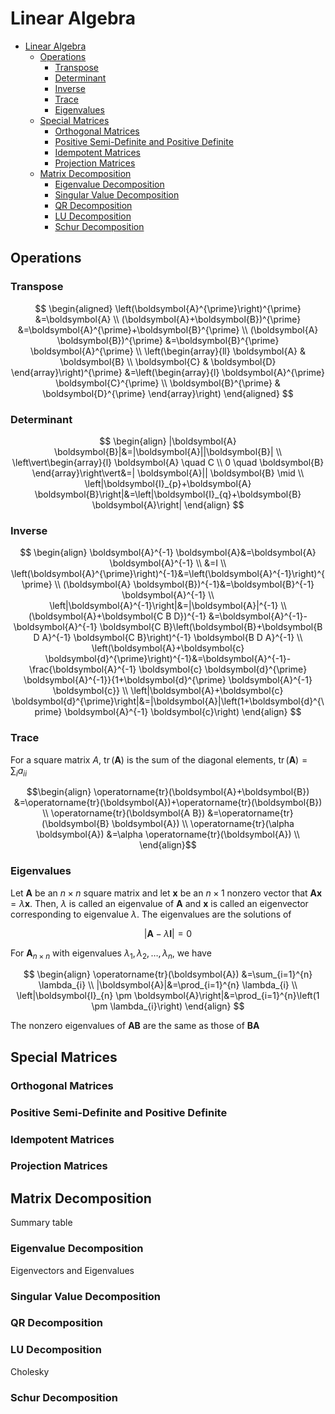 # Linear Algebra

<!-- TOC -->

- [Linear Algebra](#linear-algebra)
  - [Operations](#operations)
    - [Transpose](#transpose)
    - [Determinant](#determinant)
    - [Inverse](#inverse)
    - [Trace](#trace)
    - [Eigenvalues](#eigenvalues)
  - [Special Matrices](#special-matrices)
    - [Orthogonal Matrices](#orthogonal-matrices)
    - [Positive Semi-Definite and Positive Definite](#positive-semi-definite-and-positive-definite)
    - [Idempotent Matrices](#idempotent-matrices)
    - [Projection Matrices](#projection-matrices)
  - [Matrix Decomposition](#matrix-decomposition)
    - [Eigenvalue Decomposition](#eigenvalue-decomposition)
    - [Singular Value Decomposition](#singular-value-decomposition)
    - [QR Decomposition](#qr-decomposition)
    - [LU Decomposition](#lu-decomposition)
    - [Schur Decomposition](#schur-decomposition)

<!-- /TOC -->




## Operations



### Transpose

$$
\begin{aligned}
\left(\boldsymbol{A}^{\prime}\right)^{\prime} &=\boldsymbol{A} \\
(\boldsymbol{A}+\boldsymbol{B})^{\prime} &=\boldsymbol{A}^{\prime}+\boldsymbol{B}^{\prime} \\
(\boldsymbol{A} \boldsymbol{B})^{\prime} &=\boldsymbol{B}^{\prime} \boldsymbol{A}^{\prime} \\
\left(\begin{array}{ll}
\boldsymbol{A} & \boldsymbol{B} \\
\boldsymbol{C} & \boldsymbol{D}
\end{array}\right)^{\prime} &=\left(\begin{array}{l}
\boldsymbol{A}^{\prime} \boldsymbol{C}^{\prime} \\
\boldsymbol{B}^{\prime} & \boldsymbol{D}^{\prime}
\end{array}\right)
\end{aligned}
$$


### Determinant

$$
\begin{align}
|\boldsymbol{A} \boldsymbol{B}|&=|\boldsymbol{A}||\boldsymbol{B}| \\
\left\vert\begin{array}{l}
\boldsymbol{A} \quad C \\
0 \quad \boldsymbol{B}
\end{array}\right\vert&=| \boldsymbol{A}|| \boldsymbol{B} \mid \\
\left|\boldsymbol{I}_{p}+\boldsymbol{A} \boldsymbol{B}\right|&=\left|\boldsymbol{I}_{q}+\boldsymbol{B} \boldsymbol{A}\right|
\end{align}
$$

### Inverse


$$
\begin{align}
\boldsymbol{A}^{-1} \boldsymbol{A}&=\boldsymbol{A} \boldsymbol{A}^{-1} \\
&=I \\
\left(\boldsymbol{A}^{\prime}\right)^{-1}&=\left(\boldsymbol{A}^{-1}\right)^{\prime} \\
(\boldsymbol{A} \boldsymbol{B})^{-1}&=\boldsymbol{B}^{-1} \boldsymbol{A}^{-1} \\
\left|\boldsymbol{A}^{-1}\right|&=|\boldsymbol{A}|^{-1} \\
(\boldsymbol{A}+\boldsymbol{C B D})^{-1}
&=\boldsymbol{A}^{-1}-\boldsymbol{A}^{-1} \boldsymbol{C B}\left(\boldsymbol{B}+\boldsymbol{B D A}^{-1} \boldsymbol{C B}\right)^{-1} \boldsymbol{B D A}^{-1} \\
\left(\boldsymbol{A}+\boldsymbol{c} \boldsymbol{d}^{\prime}\right)^{-1}&=\boldsymbol{A}^{-1}-\frac{\boldsymbol{A}^{-1} \boldsymbol{c} \boldsymbol{d}^{\prime} \boldsymbol{A}^{-1}}{1+\boldsymbol{d}^{\prime} \boldsymbol{A}^{-1} \boldsymbol{c}} \\
\left|\boldsymbol{A}+\boldsymbol{c} \boldsymbol{d}^{\prime}\right|&=|\boldsymbol{A}|\left(1+\boldsymbol{d}^{\prime} \boldsymbol{A}^{-1} \boldsymbol{c}\right)
\end{align}
$$

### Trace

For a square matrix $A$, $\operatorname{tr}\left( \boldsymbol{A}  \right)$ is the sum of the diagonal elements, $\operatorname{tr}\left( \boldsymbol{A}  \right) = \sum_i a_{ii}$

$$\begin{align}
\operatorname{tr}(\boldsymbol{A}+\boldsymbol{B})
&=\operatorname{tr}(\boldsymbol{A})+\operatorname{tr}(\boldsymbol{B}) \\
\operatorname{tr}(\boldsymbol{A B}) &=\operatorname{tr}(\boldsymbol{B} \boldsymbol{A}) \\
\operatorname{tr}(\alpha \boldsymbol{A}) &=\alpha \operatorname{tr}(\boldsymbol{A}) \\
\end{align}$$


### Eigenvalues

Let $\boldsymbol{A}$ be an $n\times n$ square matrix and let $\boldsymbol{x}$ be an $n\times 1$ nonzero vector that $\boldsymbol{A} \boldsymbol{x} = \lambda \boldsymbol{x}$. Then, $\lambda$ is called an eigenvalue of $\boldsymbol{A}$ and $\boldsymbol{x}$ is called an eigenvector corresponding to eigenvalue $\lambda$. The eigenvalues are the solutions of

$$
\left\vert \boldsymbol{A} - \lambda \boldsymbol{I}  \right\vert = 0
$$

For $\boldsymbol{A}_{n\times n}$ with eigenvalues $\lambda_1, \lambda_2, \ldots, \lambda_n$, we have

$$
\begin{align}
\operatorname{tr}(\boldsymbol{A}) &=\sum_{i=1}^{n} \lambda_{i} \\
|\boldsymbol{A}|&=\prod_{i=1}^{n} \lambda_{i} \\
\left|\boldsymbol{I}_{n} \pm \boldsymbol{A}\right|&=\prod_{i=1}^{n}\left(1 \pm \lambda_{i}\right)
\end{align}
$$

The nonzero eigenvalues of $\boldsymbol{A} \boldsymbol{B}$ are the same as those of $\boldsymbol{B} \boldsymbol{A}$

## Special Matrices

### Orthogonal Matrices




### Positive Semi-Definite and Positive Definite

### Idempotent Matrices

### Projection Matrices

## Matrix Decomposition

Summary table


### Eigenvalue Decomposition

Eigenvectors and Eigenvalues

### Singular Value Decomposition

### QR Decomposition

### LU Decomposition

Cholesky

### Schur Decomposition

